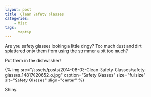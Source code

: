 ```yaml
---
layout: post
title: Clean Safety Glasses
categories:
    - Misc
tags:
    - toptip
---
```


Are you safety glasses looking a little dingy? Too much dust and dirt splattered onto them from using the strimmer a bit too much?

Put them in the dishwasher!

{% img src="/assets/posts/2014-08-03-Clean-Safety-Glasses/safety-glasses_14817020652_o.jpg" caption="Safety Glasses" size="fullsize" alt="Safety Glasses" align="center" %}

Shiny.

